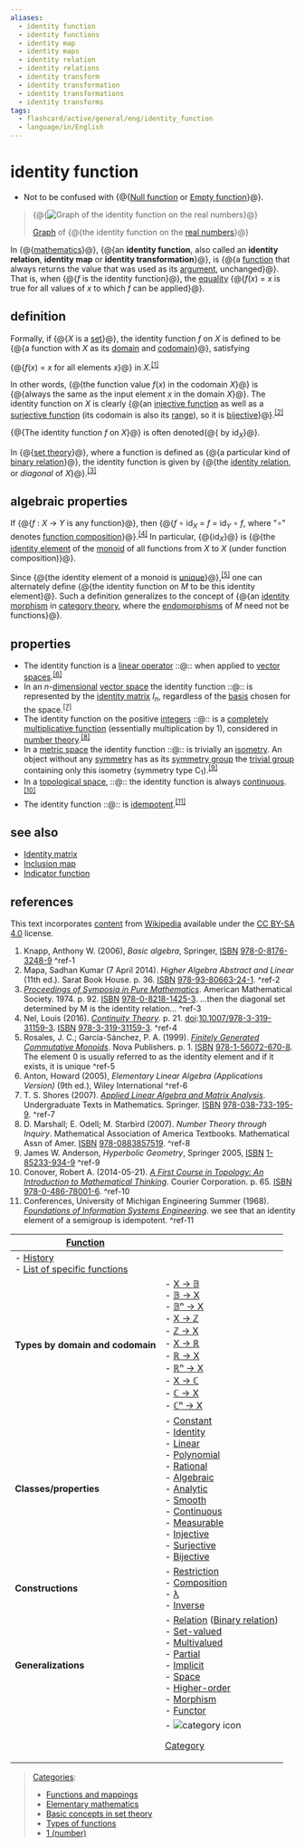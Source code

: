 ```yaml
---
aliases:
  - identity function
  - identity functions
  - identity map
  - identity maps
  - identity relation
  - identity relations
  - identity transform
  - identity transformation
  - identity transformations
  - identity transforms
tags:
  - flashcard/active/general/eng/identity_function
  - language/in/English
---
```


# identity function

- Not to be confused with {@{[Null function](null%20function.md) or [Empty function](empty%20function.md#standard%20functions)}@}.

> {@{![[Graph](graph%20of%20a%20function.md) of the identity function on the [real numbers](real%20number.md)](../../archives/Wikimedia%20Commons/Function-x.svg)}@}
>
> [Graph](graph%20of%20a%20function.md) of {@{the identity function on the [real numbers](real%20number.md)}@}

In {@{[mathematics](mathematics.md)}@}, {@{an __identity function__, also called an __identity relation__, __identity map__ or __identity transformation__}@}, is {@{a [function](function%20(mathematics).md) that always returns the value that was used as its [argument](argument%20of%20a%20function.md), unchanged}@}. That is, when {@{_f_ is the identity function}@}, the [equality](equality%20(mathematics).md) {@{_f_\(_x_\) = _x_ is true for all values of _x_ to which _f_ can be applied}@}.

## definition

Formally, if {@{_X_ is a [set](set%20(mathematics).md)}@}, the identity function _f_ on _X_ is defined to be {@{a function with _X_ as its [domain](domain%20of%20a%20function.md) and [codomain](codomain.md)}@}, satisfying

{@{_f_\(_x_\) = _x_   for all elements _x_}@} in _X_.<sup>[\[1\]](#^ref-1)</sup>

In other words, {@{the function value _f_\(_x_\) in the codomain _X_}@} is {@{always the same as the input element _x_ in the domain _X_}@}. The identity function on _X_ is clearly {@{an [injective function](injective%20function.md) as well as a [surjective function](surjective%20function.md) \(its codomain is also its [range](range%20(function).md)\), so it is [bijective](bijection.md)}@}.<sup>[\[2\]](#^ref-2)</sup>

{@{The identity function _f_ on _X_}@} is often denoted{@{ by id<sub>_X_</sub>}@}.

In {@{[set theory](set%20theory.md)}@}, where a function is defined as {@{a particular kind of [binary relation](binary%20relation.md)}@}, the identity function is given by {@{the [identity relation](identity%20relation.md#particular%20homogeneous%20relations), or _diagonal_ of _X_}@}.<sup>[\[3\]](#^ref-3)</sup>

## algebraic properties

If {@{_f_ : _X_ → _Y_ is any function}@}, then {@{_f_ ∘ id<sub>_X_</sub> = _f_ = id<sub>_Y_</sub> ∘ _f_, where "∘" denotes [function composition](function%20composition.md)}@}.<sup>[\[4\]](#^ref-4)</sup> In particular, {@{id<sub>_X_</sub>}@} is {@{the [identity element](identity%20element.md) of the [monoid](monoid.md) of all functions from _X_ to _X_ \(under function composition\)}@}.

Since {@{the identity element of a monoid is [unique](unique%20(mathematics).md)}@},<sup>[\[5\]](#^ref-5)</sup> one can alternately define {@{the identity function on _M_ to be this identity element}@}. Such a definition generalizes to the concept of {@{an [identity morphism](identity%20morphism.md#identity) in [category theory](category%20theory.md), where the [endomorphisms](endomorphism.md) of _M_ need not be functions}@}.

## properties

- The identity function is a [linear operator](linear%20map.md) ::@:: when applied to [vector spaces](vector%20space.md).<sup>[\[6\]](#^ref-6)</sup>
- In an _n_-[dimensional](dimension%20(vector%20space).md) [vector space](vector%20space.md) the identity function ::@:: is represented by the [identity matrix](identity%20matrix.md) _I_<sub>_n_</sub>, regardless of the [basis](basis%20(linear%20algebra).md) chosen for the space.<sup>[\[7\]](#^ref-7)</sup>
- The identity function on the positive [integers](integer.md) ::@:: is a [completely multiplicative function](completely%20multiplicative%20function.md) \(essentially multiplication by 1\), considered in [number theory](number%20theory.md).<sup>[\[8\]](#^ref-8)</sup>
- In a [metric space](metric%20space.md) the identity function ::@:: is trivially an [isometry](isometry.md). An object without any [symmetry](symmetry.md) has as its [symmetry group](symmetry%20group.md) the [trivial group](trivial%20group.md) containing only this isometry \(symmetry type C<sub>1</sub>\).<sup>[\[9\]](#^ref-9)</sup>
- In a [topological space](topological%20space.md), ::@:: the identity function is always [continuous](continuous%20function.md#continuous%20functions%20between%20topological%20spaces).<sup>[\[10\]](#^ref-10)</sup>
- The identity function ::@:: is [idempotent](idempotence.md).<sup>[\[11\]](#^ref-11)</sup>

## see also

- [Identity matrix](identity%20matrix.md)
- [Inclusion map](inclusion%20map.md)
- [Indicator function](indicator%20function.md)

## references

This text incorporates [content](https://en.wikipedia.org/wiki/identity_function) from [Wikipedia](Wikipedia.md) available under the [CC BY-SA 4.0](https://creativecommons.org/licenses/by-sa/4.0/) license.

1. <a id="CITEREFKnapp2006"></a> Knapp, Anthony W. \(2006\), _Basic algebra_, Springer, [ISBN](ISBN%20(identifier).md) [978-0-8176-3248-9](https://en.wikipedia.org/wiki/Special:BookSources/978-0-8176-3248-9) <a id="^ref-1"></a>^ref-1
2. <a id="CITEREFMapa2014"></a> Mapa, Sadhan Kumar \(7 April 2014\). _Higher Algebra Abstract and Linear_ \(11th ed.\). Sarat Book House. p. 36. [ISBN](ISBN%20(identifier).md) [978-93-80663-24-1](https://en.wikipedia.org/wiki/Special:BookSources/978-93-80663-24-1). <a id="^ref-2"></a>^ref-2
3. [_Proceedings of Symposia in Pure Mathematics_](https://books.google.com/books?id=oIFLAQAAIAAJ&q=the+identity+function+is+given+by+the+identity+relation,+or+diagonal). American Mathematical Society. 1974. p. 92. [ISBN](ISBN%20(identifier).md) [978-0-8218-1425-3](https://en.wikipedia.org/wiki/Special:BookSources/978-0-8218-1425-3). ...then the diagonal set determined by M is the identity relation... <a id="^ref-3"></a>^ref-3
4. <a id="CITEREFNel2016"></a> Nel, Louis \(2016\). [_Continuity Theory_](https://books.google.com/books?id=_JdPDAAAQBAJ&pg=PA21). p. 21. [doi](doi%20(identifier).md):[10.1007/978-3-319-31159-3](https://doi.org/10.1007%2F978-3-319-31159-3). [ISBN](ISBN%20(identifier).md) [978-3-319-31159-3](https://en.wikipedia.org/wiki/Special:BookSources/978-3-319-31159-3). <a id="^ref-4"></a>^ref-4
5. <a id="CITEREFRosalesGarcía-Sánchez1999"></a> Rosales, J. C.; García-Sánchez, P. A. \(1999\). [_Finitely Generated Commutative Monoids_](https://books.google.com/books?id=LQsH6m-x8ysC&q=identity+element+of+a+monoid+is+unique&pg=PA1). Nova Publishers. p. 1. [ISBN](ISBN%20(identifier).md) [978-1-56072-670-8](https://en.wikipedia.org/wiki/Special:BookSources/978-1-56072-670-8). The element 0 is usually referred to as the identity element and if it exists, it is unique <a id="^ref-5"></a>^ref-5
6. <a id="CITEREFAnton2005"></a> Anton, Howard \(2005\), _Elementary Linear Algebra \(Applications Version\)_ \(9th ed.\), Wiley International <a id="^ref-6"></a>^ref-6
7. <a id="CITEREFT. S. Shores2007"></a> T. S. Shores \(2007\). [_Applied Linear Algebra and Matrix Analysis_](https://books.google.com/books?id=8qwTb9P-iW8C&q=Matrix+Analysis). Undergraduate Texts in Mathematics. Springer. [ISBN](ISBN%20(identifier).md) [978-038-733-195-9](https://en.wikipedia.org/wiki/Special:BookSources/978-038-733-195-9). <a id="^ref-7"></a>^ref-7
8. <a id="CITEREFD. MarshallE. OdellM. Starbird2007"></a> D. Marshall; E. Odell; M. Starbird \(2007\). _Number Theory through Inquiry_. Mathematical Association of America Textbooks. Mathematical Assn of Amer. [ISBN](ISBN%20(identifier).md) [978-0883857519](https://en.wikipedia.org/wiki/Special:BookSources/978-0883857519). <a id="^ref-8"></a>^ref-8
9. James W. Anderson, _Hyperbolic Geometry_, Springer 2005, [ISBN](ISBN%20(identifier).md) [1-85233-934-9](https://en.wikipedia.org/wiki/Special:BookSources/1-85233-934-9) <a id="^ref-9"></a>^ref-9
10. <a id="CITEREFConover2014"></a> Conover, Robert A. \(2014-05-21\). [_A First Course in Topology: An Introduction to Mathematical Thinking_](https://books.google.com/books?id=KCziAgAAQBAJ&q=identity+function+is+always+continuous&pg=PA65). Courier Corporation. p. 65. [ISBN](ISBN%20(identifier).md) [978-0-486-78001-6](https://en.wikipedia.org/wiki/Special:BookSources/978-0-486-78001-6). <a id="^ref-10"></a>^ref-10
11. <a id="CITEREFConferences1968"></a> Conferences, University of Michigan Engineering Summer \(1968\). [_Foundations of Information Systems Engineering_](https://books.google.com/books?id=AvAfAAAAMAAJ&q=The+identity+function+is+idempotent.). we see that an identity element of a semigroup is idempotent. <a id="^ref-11"></a>^ref-11

| <!-- hide <p> - [v](https://en.wikipedia.org/wiki/Template:Functions%20navbox) <br/> - [t](https://en.wikipedia.org/wiki/Template%20talk:Functions%20navbox) <br/> - [e](https://en.wikipedia.org/wiki/Special:EditPage/Template%3AFunctions%20navbox) <p>  <p>  <br/> --> [Function](function%20(mathematics).md) |                                                                                                                                                                                                                                                                                                                                                                                                                                                                                                                                                             |
| ------------------------------------------------------------------------------------------------------------------------------------------------------------------------------------------------------------------------------------------------------------------------------------------------------------------ | ----------------------------------------------------------------------------------------------------------------------------------------------------------------------------------------------------------------------------------------------------------------------------------------------------------------------------------------------------------------------------------------------------------------------------------------------------------------------------------------------------------------------------------------------------------- |
| - [History](history%20of%20the%20function%20concept.md) <br/> - [List of specific functions](list%20of%20mathematical%20functions.md)                                                                                                                                                                              |                                                                                                                                                                                                                                                                                                                                                                                                                                                                                                                                                             |
| __Types by domain and codomain__                                                                                                                                                                                                                                                                                   | - [X → 𝔹](Boolean-valued%20function.md) <br/> - [𝔹 → X](ordered%20pair.md) <br/> - [𝔹ⁿ → X](Boolean%20function.md) <br/> - [X → ℤ](integer-valued%20function.md) <br/> - [ℤ → X](sequence.md) <br/> - [X → ℝ](real-valued%20function.md) <br/> - [ℝ → X](function%20of%20a%20real%20variable.md) <br/> - [ℝⁿ → X](function%20of%20several%20real%20variables.md) <br/> - [X → ℂ](complex-valued%20function.md) <br/> - [ℂ → X](function%20of%20a%20complex%20variable.md) <br/> - [ℂⁿ → X](function%20of%20several%20complex%20variables.md)             |
| __Classes/properties__                                                                                                                                                                                                                                                                                             | - [Constant](constant%20function.md) <br/> - [Identity](identity%20function.md) <br/> - [Linear](linear%20map.md) <br/> - [Polynomial](polynomial.md) <br/> - [Rational](rational%20function.md) <br/> - [Algebraic](algebraic%20function.md) <br/> - [Analytic](analytic%20function.md) <br/> - [Smooth](smooth%20function.md) <br/> - [Continuous](continuous%20function.md) <br/> - [Measurable](measurable%20function.md) <br/> - [Injective](injective%20function.md) <br/> - [Surjective](surjective%20function.md) <br/> - [Bijective](bijection.md) |
| __Constructions__                                                                                                                                                                                                                                                                                                  | - [Restriction](restriction%20(mathematics).md) <br/> - [Composition](function%20composition.md) <br/> - [λ](lambda%20calculus.md) <br/> - [Inverse](inverse%20function.md)                                                                                                                                                                                                                                                                                                                                                                                 |
| __Generalizations__                                                                                                                                                                                                                                                                                                | - [Relation](relation%20(mathematics).md) \([Binary relation](binary%20relation.md)\) <br/> - [Set-valued](set-valued%20function.md) <br/> - [Multivalued](multivalued%20function.md) <br/> - [Partial](partial%20function.md) <br/> - [Implicit](implicit%20function.md) <br/> - [Space](function%20space.md) <br/> - [Higher-order](higher-order%20function.md) <br/> - [Morphism](morphism.md) <br/> - [Functor](functor.md)                                                                                                                             |
|                                                                                                                                                                                                                                                                                                                    | - ![category icon](../../archives/Wikimedia%20Commons/Symbol%20category%20class.svg) <p>  [Category](https://en.wikipedia.org/wiki/Category:Functions)                                                                                                                                                                                                                                                                                                                                                                                                      |

> [Categories](https://en.wikipedia.org/wiki/Help:Category):
>
> - [Functions and mappings](https://en.wikipedia.org/wiki/Category:Functions%20and%20mappings)
> - [Elementary mathematics](https://en.wikipedia.org/wiki/Category:Elementary%20mathematics)
> - [Basic concepts in set theory](https://en.wikipedia.org/wiki/Category:Basic%20concepts%20in%20set%20theory)
> - [Types of functions](https://en.wikipedia.org/wiki/Category:Types%20of%20functions)
> - [1 \(number\)](https://en.wikipedia.org/wiki/Category:1%20%28number%29)
